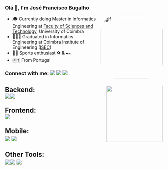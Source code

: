 ### Olá 👋, I'm José Francisco Bugalho 

<!--
**FranciscoBugalho/FranciscoBugalho** is a ✨ _special_ ✨ repository because its `README.md` (this file) appears on your GitHub profile.
-->

<div style="display: inline_block">
  
<img align="right" alt="gif" height="200" style="border-radius:50px;" src="https://cdn.discordapp.com/attachments/469634912291520522/991411264309960804/full-stack-development.gif?width=676&height=676">

- 🎓 Currently doing Master in Informatics Engineering at [Faculty of Sciences and Technology](https://www.uc.pt/en/fctuc), University of Coimbra
- 👨🏽‍🎓 Graduated in Informatics Engineering at Coimbra Institute of Engineering ([ISEC](https://www.isec.pt/EN/))
- 🚴‍♂️ Sports enthusiast ⚽ **&** 🏎️
- :portugal: From Portugal 

  
### Connect with me: <a href="https://www.linkedin.com/in/jos%C3%A9-francisco-bugalho-14137319a/" target="_blank"><img src="https://img.shields.io/badge/-LinkedIn-%230077B5?style=for-the-badge&logo=linkedin&logoColor=white" target="_blank"></a> <a href="https://github.com/FranciscoBugalho" target="_blank"><img src="https://img.shields.io/badge/GitHub-100000?style=for-the-badge&logo=github&logoColor=white" target="_blank"></a> <a href="https://gitlab.com/FranciscoBugalho" target="_blank"><img src="https://img.shields.io/badge/GitLab-330F63?style=for-the-badge&logo=gitlab&logoColor=white" target="_blank"></a>

##

<div>
<img align="right" height="180em" src="https://github-readme-stats.vercel.app/api/top-langs/?username=FranciscoBugalho&layout=compact&langs_count=8&theme=dark"/>
</div>

  ## Backend: <br> <img src="https://skills.thijs.gg/icons?i=java,c,cpp,py,php,&theme=light"><img src="https://img.shields.io/badge/Django-092E20?style=for-the-badge&logo=django&logoColor=white"> <br><br> Frontend: <br> <img src="https://skills.thijs.gg/icons?i=react,js,html,css,&theme=light"> <br><br>  Mobile: <br> <img src="https://img.shields.io/badge/Kotlin-0095D5?&style=for-the-badge&logo=kotlin&logoColor=white"> <img src="https://img.shields.io/badge/Flutter-02569B?style=for-the-badge&logo=flutter&logoColor=white"> <br><br> Other Tools: <br> <img src="https://skills.thijs.gg/icons?i=mysql,postgres,mongodb,&theme=light"><img src="https://img.shields.io/badge/Amazon_AWS-232F3E?style=for-the-badge&logo=amazon-aws&logoColor=white"> <img src="https://img.shields.io/badge/Lua-2C2D72?style=for-the-badge&logo=lua&logoColor=white">
    
</div>

<!-- https://reactjsexample.com/skill-icons-beautiful-skills-icons-for-your-github-readme/ | https://dev.to/envoy_/150-badges-for-github-pnk -->
